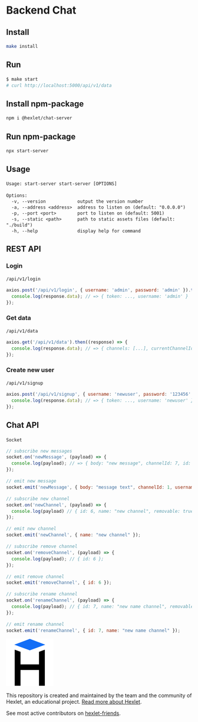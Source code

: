 # Backend Chat

## Install

```bash
make install
```

## Run

```sh
$ make start
# curl http://localhost:5000/api/v1/data
```

## Install npm-package

```bash
npm i @hexlet/chat-server
```

## Run npm-package

```bash
npx start-server
```

## Usage

```
Usage: start-server start-server [OPTIONS]

Options:
  -v, --version            output the version number
  -a, --address <address>  address to listen on (default: "0.0.0.0")
  -p, --port <port>        port to listen on (default: 5001)
  -s, --static <path>      path to static assets files (default: "./build")
  -h, --help               display help for command
```

## REST API

### Login

`/api/v1/login`

```javascript
axios.post('/api/v1/login', { username: 'admin', password: 'admin' }).then((response) => {
  console.log(response.data); // => { token: ..., username: 'admin' }
});
```

### Get data

`/api/v1/data`

```javascript
axios.get('/api/v1/data').then((response) => {
  console.log(response.data); // => { channels: [...], currentChannelId: 1, messages: [] }
});
```

### Create new user

`/api/v1/signup`

```javascript
axios.post('/api/v1/signup', { username: 'newuser', password: '123456' }).then((response) => {
  console.log(response.data); // => { token: ..., username: 'newuser' }
});
```

## Chat API

`Socket`

```javascript
// subscribe new messages
socket.on('newMessage', (payload) => {
  console.log(payload); // => { body: "new message", channelId: 7, id: 8, username: "admin" }
});
```

```javascript
// emit new message
socket.emit('newMessage', { body: "message text", channelId: 1, username: 'admin' });
```

```javascript
// subscribe new channel
socket.on('newChannel', (payload) => {
  console.log(payload) // { id: 6, name: "new channel", removable: true }
});
```

```javascript
// emit new channel
socket.emit('newChannel', { name: "new channel" });
```

```javascript
// subscribe remove channel
socket.on('removeChannel', (payload) => {
  console.log(payload); // { id: 6 };
});
```

```javascript
// emit remove channel
socket.emit('removeChannel', { id: 6 });
```

```javascript
// subscribe rename channel
socket.on('renameChannel', (payload) => {
  console.log(payload); // { id: 7, name: "new name channel", removable: true }
});
```

```javascript
// emit rename channel
socket.emit('renameChannel', { id: 7, name: "new name channel" });
```
[![Hexlet Ltd. logo](https://raw.githubusercontent.com/Hexlet/assets/master/images/hexlet_logo128.png)](https://hexlet.io/?utm_source=github&utm_medium=link&utm_campaign=project-js-chat-backend)

This repository is created and maintained by the team and the community of Hexlet, an educational project. [Read more about Hexlet](https://hexlet.io/?utm_source=github&utm_medium=link&utm_campaign=project-js-chat-backend).

See most active contributors on [hexlet-friends](https://friends.hexlet.io/).
